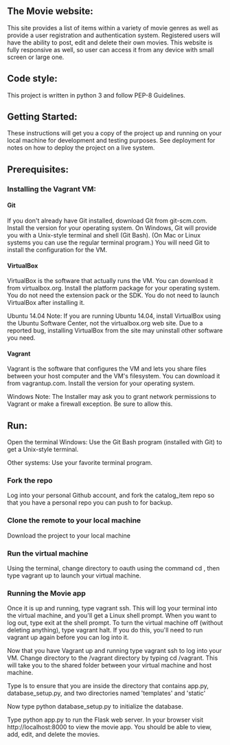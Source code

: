 ## The Movie website:

This site provides a list of items within a variety of movie genres as well as provide a user registration and authentication system. Registered users will have the ability to post, edit and delete their own movies.
This website is fully responsive as well, so user can access it from any device with small screen or large one.

## Code style:

This project is written in python 3 and follow PEP-8 Guidelines.

## Getting Started:

These instructions will get you a copy of the project up and running on your local machine for development and testing purposes. See deployment for notes on how to deploy the project on a live system.

## Prerequisites:

### Installing the Vagrant VM:
#### Git

If you don't already have Git installed, download Git from git-scm.com. Install the version for your operating system.
On Windows, Git will provide you with a Unix-style terminal and shell (Git Bash). (On Mac or Linux systems you can use the regular terminal program.)
You will need Git to install the configuration for the VM.

#### VirtualBox

VirtualBox is the software that actually runs the VM. You can download it from virtualbox.org. Install the platform package for your operating system. You do not need the extension pack or the SDK. You do not need to launch VirtualBox after installing it.

Ubuntu 14.04 Note: If you are running Ubuntu 14.04, install VirtualBox using the Ubuntu Software Center, not the virtualbox.org web site. Due to a reported bug, installing VirtualBox from the site may uninstall other software you need.

#### Vagrant

Vagrant is the software that configures the VM and lets you share files between your host computer and the VM's filesystem. You can download it from vagrantup.com. Install the version for your operating system.

Windows Note: The Installer may ask you to grant network permissions to Vagrant or make a firewall exception. Be sure to allow this.

## Run:
 Open the terminal
 Windows: Use the Git Bash program (installed with Git) to get a Unix-style terminal.

Other systems: Use your favorite terminal program.

### Fork the repo

Log into your personal Github account, and fork the catalog_item repo so that you have a personal repo you can push to for backup.

### Clone the remote to your local machine

Download the project to your local machine

### Run the virtual machine

Using the terminal, change directory to oauth using the command cd <Project directory>, then type vagrant up to launch your virtual machine.

### Running the Movie app

Once it is up and running, type vagrant ssh. This will log your terminal into the virtual machine, and you'll get a Linux shell prompt. When you want to log out, type exit at the shell prompt. To turn the virtual machine off (without deleting anything), type vagrant halt. If you do this, you'll need to run vagrant up again before you can log into it.

Now that you have Vagrant up and running type vagrant ssh to log into your VM. Change directory to the /vagrant directory by typing cd /vagrant. This will take you to the shared folder between your virtual machine and host machine.

Type ls to ensure that you are inside the directory that contains app.py, database_setup.py, and two directories named 'templates' and 'static'

Now type python database_setup.py to initialize the database.


Type python app.py to run the Flask web server. In your browser visit http://localhost:8000 to view the movie app. You should be able to view, add, edit, and delete the movies.

